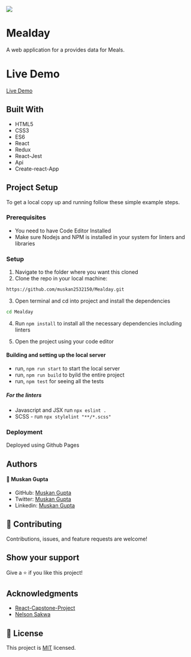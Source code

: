 ![](https://img.shields.io/badge/Microverse-blueviolet)

# Mealday

A web application for a provides data for Meals.

# Live Demo

[Live Demo](https://calm-kitten-22db33.netlify.app/)

## Built With

- HTML5
- CSS3
- ES6
- React
- Redux
- React-Jest
- Api
- Create-react-App

## Project Setup

To get a local copy up and running follow these simple example steps.

### Prerequisites

- You need to have Code Editor Installed
- Make sure Nodejs and NPM is installed in your system for linters and libraries

### Setup

1. Navigate to the folder where you want this cloned
2. Clone the repo in your local machine:

```bash
https://github.com/muskan2532150/Mealday.git
```

3. Open terminal and cd into project and install the dependencies

```bash
cd Mealday

```

4. Run `npm install` to install all the necessary dependencies including linters

5. Open the project using your code editor

#### Building and setting up the local server

- run, `npm run start` to start the local server
- run, `npm run build` to byild the entire project
- run, `npm test` for seeing all the tests

##### For the linters

- Javascript and JSX run `npx eslint .`
- SCSS - run `npx stylelint "**/*.scss"`

### Deployment

Deployed using Github Pages

## Authors

#### 👤 **Muskan Gupta**

- GitHub: [Muskan Gupta](https://github.com/muskan2532150)
- Twitter: [Muskan Gupta](muskan2532150)
- Linkedin: [Muskan Gupta](https://www.linkedin.com/in/muskan-gupt/)

## 🤝 Contributing

Contributions, issues, and feature requests are welcome!

## Show your support

Give a ⭐️ if you like this project!

## Acknowledgments

- [React-Capstone-Project](https://github.com/microverseinc/curriculum-react-redux/blob/main/capstone/react_capstone.md)
- [Nelson Sakwa](https://www.behance.net/sakwadesignstudio)

## 📝 License

This project is [MIT](./MIT.md) licensed.
